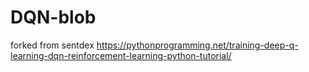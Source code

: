 # DQN-blob
forked from sentdex
https://pythonprogramming.net/training-deep-q-learning-dqn-reinforcement-learning-python-tutorial/
